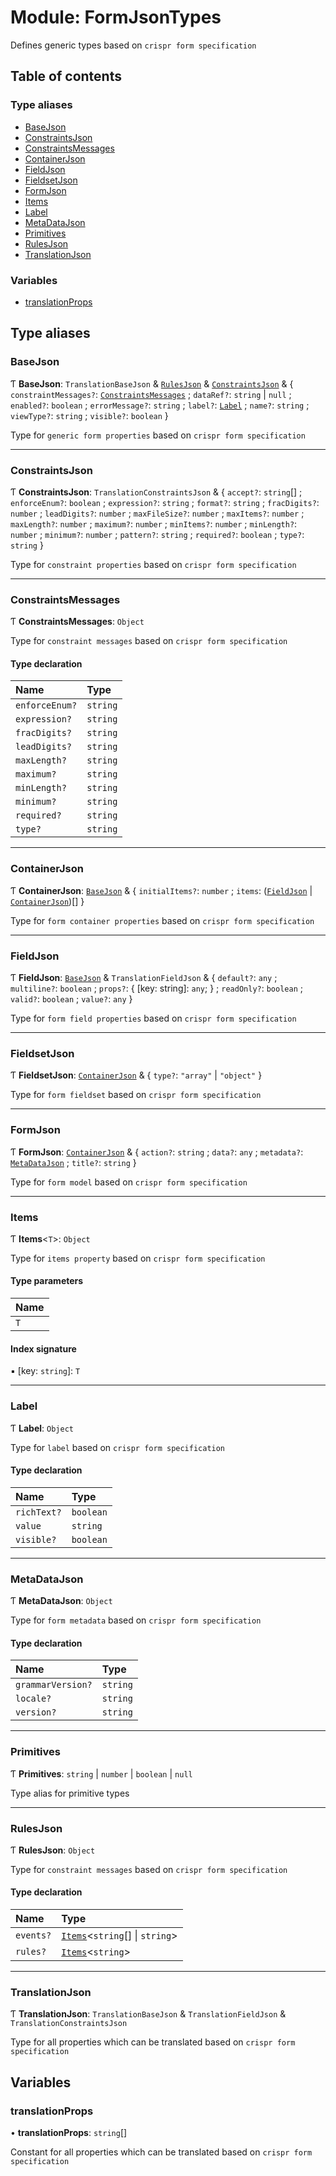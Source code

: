 # Module: FormJsonTypes

Defines generic types based on `crispr form specification`

## Table of contents

### Type aliases

- [BaseJson](FormJsonTypes.md#basejson)
- [ConstraintsJson](FormJsonTypes.md#constraintsjson)
- [ConstraintsMessages](FormJsonTypes.md#constraintsmessages)
- [ContainerJson](FormJsonTypes.md#containerjson)
- [FieldJson](FormJsonTypes.md#fieldjson)
- [FieldsetJson](FormJsonTypes.md#fieldsetjson)
- [FormJson](FormJsonTypes.md#formjson)
- [Items](FormJsonTypes.md#items)
- [Label](FormJsonTypes.md#label)
- [MetaDataJson](FormJsonTypes.md#metadatajson)
- [Primitives](FormJsonTypes.md#primitives)
- [RulesJson](FormJsonTypes.md#rulesjson)
- [TranslationJson](FormJsonTypes.md#translationjson)

### Variables

- [translationProps](FormJsonTypes.md#translationprops)

## Type aliases

### BaseJson

Ƭ **BaseJson**: `TranslationBaseJson` & [`RulesJson`](FormJsonTypes.md#rulesjson) & [`ConstraintsJson`](FormJsonTypes.md#constraintsjson) & { `constraintMessages?`: [`ConstraintsMessages`](FormJsonTypes.md#constraintsmessages) ; `dataRef?`: `string` \| ``null`` ; `enabled?`: `boolean` ; `errorMessage?`: `string` ; `label?`: [`Label`](FormJsonTypes.md#label) ; `name?`: `string` ; `viewType?`: `string` ; `visible?`: `boolean`  }

Type for `generic form properties` based on `crispr form specification`

___

### ConstraintsJson

Ƭ **ConstraintsJson**: `TranslationConstraintsJson` & { `accept?`: `string`[] ; `enforceEnum?`: `boolean` ; `expression?`: `string` ; `format?`: `string` ; `fracDigits?`: `number` ; `leadDigits?`: `number` ; `maxFileSize?`: `number` ; `maxItems?`: `number` ; `maxLength?`: `number` ; `maximum?`: `number` ; `minItems?`: `number` ; `minLength?`: `number` ; `minimum?`: `number` ; `pattern?`: `string` ; `required?`: `boolean` ; `type?`: `string`  }

Type for `constraint properties` based on `crispr form specification`

___

### ConstraintsMessages

Ƭ **ConstraintsMessages**: `Object`

Type for `constraint messages` based on `crispr form specification`

#### Type declaration

| Name | Type |
| :------ | :------ |
| `enforceEnum?` | `string` |
| `expression?` | `string` |
| `fracDigits?` | `string` |
| `leadDigits?` | `string` |
| `maxLength?` | `string` |
| `maximum?` | `string` |
| `minLength?` | `string` |
| `minimum?` | `string` |
| `required?` | `string` |
| `type?` | `string` |

___

### ContainerJson

Ƭ **ContainerJson**: [`BaseJson`](FormJsonTypes.md#basejson) & { `initialItems?`: `number` ; `items`: ([`FieldJson`](FormJsonTypes.md#fieldjson) \| [`ContainerJson`](FormJsonTypes.md#containerjson))[]  }

Type for `form container properties` based on `crispr form specification`

___

### FieldJson

Ƭ **FieldJson**: [`BaseJson`](FormJsonTypes.md#basejson) & `TranslationFieldJson` & { `default?`: `any` ; `multiline?`: `boolean` ; `props?`: { [key: string]: `any`;  } ; `readOnly?`: `boolean` ; `valid?`: `boolean` ; `value?`: `any`  }

Type for `form field properties` based on `crispr form specification`

___

### FieldsetJson

Ƭ **FieldsetJson**: [`ContainerJson`](FormJsonTypes.md#containerjson) & { `type?`: ``"array"`` \| ``"object"``  }

Type for `form fieldset` based on `crispr form specification`

___

### FormJson

Ƭ **FormJson**: [`ContainerJson`](FormJsonTypes.md#containerjson) & { `action?`: `string` ; `data?`: `any` ; `metadata?`: [`MetaDataJson`](FormJsonTypes.md#metadatajson) ; `title?`: `string`  }

Type for `form model` based on `crispr form specification`

___

### Items

Ƭ **Items**<`T`\>: `Object`

Type for `items property` based on `crispr form specification`

#### Type parameters

| Name |
| :------ |
| `T` |

#### Index signature

▪ [key: `string`]: `T`

___

### Label

Ƭ **Label**: `Object`

Type for `label` based on `crispr form specification`

#### Type declaration

| Name | Type |
| :------ | :------ |
| `richText?` | `boolean` |
| `value` | `string` |
| `visible?` | `boolean` |

___

### MetaDataJson

Ƭ **MetaDataJson**: `Object`

Type for `form metadata` based on `crispr form specification`

#### Type declaration

| Name | Type |
| :------ | :------ |
| `grammarVersion?` | `string` |
| `locale?` | `string` |
| `version?` | `string` |

___

### Primitives

Ƭ **Primitives**: `string` \| `number` \| `boolean` \| ``null``

Type alias for primitive types

___

### RulesJson

Ƭ **RulesJson**: `Object`

Type for `constraint messages` based on `crispr form specification`

#### Type declaration

| Name | Type |
| :------ | :------ |
| `events?` | [`Items`](FormJsonTypes.md#items)<`string`[] \| `string`\> |
| `rules?` | [`Items`](FormJsonTypes.md#items)<`string`\> |

___

### TranslationJson

Ƭ **TranslationJson**: `TranslationBaseJson` & `TranslationFieldJson` & `TranslationConstraintsJson`

Type for all properties which can be translated based on `crispr form specification`

## Variables

### translationProps

• **translationProps**: `string`[]

Constant for all properties which can be translated based on `crispr form specification`
